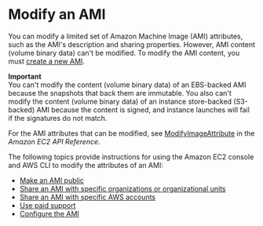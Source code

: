 # Modify an AMI<a name="modify-ami"></a>

You can modify a limited set of Amazon Machine Image \(AMI\) attributes, such as the AMI's description and sharing properties\. However, AMI content \(volume binary data\) can't be modified\. To modify the AMI content, you must [create a new AMI](create-ami.md)\.

**Important**  
You can't modify the content \(volume binary data\) of an EBS\-backed AMI because the snapshots that back them are immutable\. You also can't modify the content \(volume binary data\) of an instance store\-backed \(S3\-backed\) AMI because the content is signed, and instance launches will fail if the signatures do not match\.

For the AMI attributes that can be modified, see [ModifyImageAttribute](https://docs.aws.amazon.com/AWSEC2/latest/APIReference/API_ModifyImageAttribute.html) in the *Amazon EC2 API Reference*\.

The following topics provide instructions for using the Amazon EC2 console and AWS CLI to modify the attributes of an AMI:
+ [Make an AMI public](sharingamis-intro.md)
+ [Share an AMI with specific organizations or organizational units](share-amis-with-organizations-and-OUs.md)
+ [Share an AMI with specific AWS accounts](sharingamis-explicit.md)
+ [Use paid support](paid-amis.md#using-paid-amis-support)
+ [Configure the AMI](configuring-IMDS-new-instances.md#configure-IMDS-new-instances-ami-configuration)